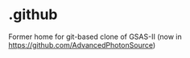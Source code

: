 # .github
Former home for git-based clone of GSAS-II (now in https://github.com/AdvancedPhotonSource)

